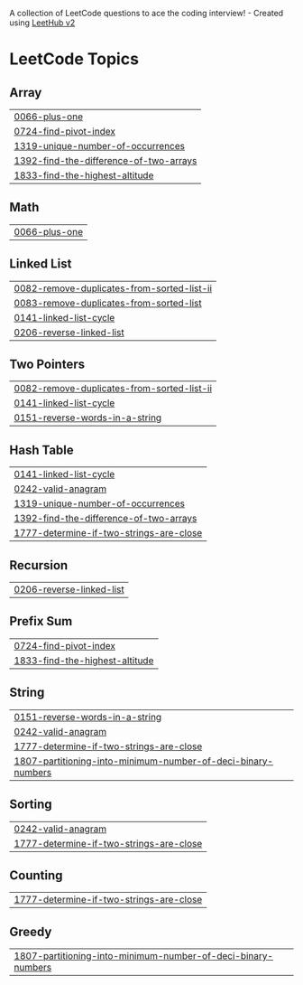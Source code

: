 A collection of LeetCode questions to ace the coding interview! - Created using [LeetHub v2](https://github.com/arunbhardwaj/LeetHub-2.0)
<!---LeetCode Topics Start-->
# LeetCode Topics
## Array
|  |
| ------- |
| [0066-plus-one](https://github.com/doganazcol/Leetcode/tree/master/0066-plus-one) |
| [0724-find-pivot-index](https://github.com/doganazcol/Leetcode/tree/master/0724-find-pivot-index) |
| [1319-unique-number-of-occurrences](https://github.com/doganazcol/Leetcode/tree/master/1319-unique-number-of-occurrences) |
| [1392-find-the-difference-of-two-arrays](https://github.com/doganazcol/Leetcode/tree/master/1392-find-the-difference-of-two-arrays) |
| [1833-find-the-highest-altitude](https://github.com/doganazcol/Leetcode/tree/master/1833-find-the-highest-altitude) |
## Math
|  |
| ------- |
| [0066-plus-one](https://github.com/doganazcol/Leetcode/tree/master/0066-plus-one) |
## Linked List
|  |
| ------- |
| [0082-remove-duplicates-from-sorted-list-ii](https://github.com/doganazcol/Leetcode/tree/master/0082-remove-duplicates-from-sorted-list-ii) |
| [0083-remove-duplicates-from-sorted-list](https://github.com/doganazcol/Leetcode/tree/master/0083-remove-duplicates-from-sorted-list) |
| [0141-linked-list-cycle](https://github.com/doganazcol/Leetcode/tree/master/0141-linked-list-cycle) |
| [0206-reverse-linked-list](https://github.com/doganazcol/Leetcode/tree/master/0206-reverse-linked-list) |
## Two Pointers
|  |
| ------- |
| [0082-remove-duplicates-from-sorted-list-ii](https://github.com/doganazcol/Leetcode/tree/master/0082-remove-duplicates-from-sorted-list-ii) |
| [0141-linked-list-cycle](https://github.com/doganazcol/Leetcode/tree/master/0141-linked-list-cycle) |
| [0151-reverse-words-in-a-string](https://github.com/doganazcol/Leetcode/tree/master/0151-reverse-words-in-a-string) |
## Hash Table
|  |
| ------- |
| [0141-linked-list-cycle](https://github.com/doganazcol/Leetcode/tree/master/0141-linked-list-cycle) |
| [0242-valid-anagram](https://github.com/doganazcol/Leetcode/tree/master/0242-valid-anagram) |
| [1319-unique-number-of-occurrences](https://github.com/doganazcol/Leetcode/tree/master/1319-unique-number-of-occurrences) |
| [1392-find-the-difference-of-two-arrays](https://github.com/doganazcol/Leetcode/tree/master/1392-find-the-difference-of-two-arrays) |
| [1777-determine-if-two-strings-are-close](https://github.com/doganazcol/Leetcode/tree/master/1777-determine-if-two-strings-are-close) |
## Recursion
|  |
| ------- |
| [0206-reverse-linked-list](https://github.com/doganazcol/Leetcode/tree/master/0206-reverse-linked-list) |
## Prefix Sum
|  |
| ------- |
| [0724-find-pivot-index](https://github.com/doganazcol/Leetcode/tree/master/0724-find-pivot-index) |
| [1833-find-the-highest-altitude](https://github.com/doganazcol/Leetcode/tree/master/1833-find-the-highest-altitude) |
## String
|  |
| ------- |
| [0151-reverse-words-in-a-string](https://github.com/doganazcol/Leetcode/tree/master/0151-reverse-words-in-a-string) |
| [0242-valid-anagram](https://github.com/doganazcol/Leetcode/tree/master/0242-valid-anagram) |
| [1777-determine-if-two-strings-are-close](https://github.com/doganazcol/Leetcode/tree/master/1777-determine-if-two-strings-are-close) |
| [1807-partitioning-into-minimum-number-of-deci-binary-numbers](https://github.com/doganazcol/Leetcode/tree/master/1807-partitioning-into-minimum-number-of-deci-binary-numbers) |
## Sorting
|  |
| ------- |
| [0242-valid-anagram](https://github.com/doganazcol/Leetcode/tree/master/0242-valid-anagram) |
| [1777-determine-if-two-strings-are-close](https://github.com/doganazcol/Leetcode/tree/master/1777-determine-if-two-strings-are-close) |
## Counting
|  |
| ------- |
| [1777-determine-if-two-strings-are-close](https://github.com/doganazcol/Leetcode/tree/master/1777-determine-if-two-strings-are-close) |
## Greedy
|  |
| ------- |
| [1807-partitioning-into-minimum-number-of-deci-binary-numbers](https://github.com/doganazcol/Leetcode/tree/master/1807-partitioning-into-minimum-number-of-deci-binary-numbers) |
<!---LeetCode Topics End-->